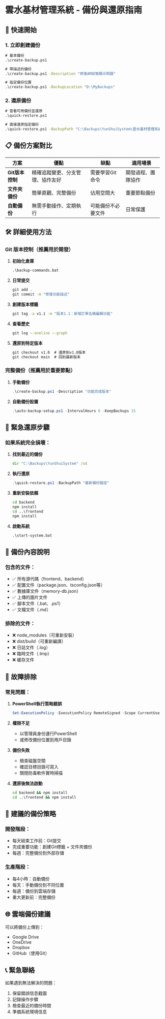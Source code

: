 # 雲水基材管理系統 - 備份與還原指南

## 🔄 快速開始

### 1. 立即創建備份
```cmd
# 基本備份
.\create-backup.ps1

# 帶描述的備份
.\create-backup.ps1 -Description "修復AM狀態顯示問題"

# 指定備份位置
.\create-backup.ps1 -BackupLocation "D:\MyBackups"
```

### 2. 還原備份
```cmd
# 查看可用備份並還原
.\quick-restore.ps1

# 直接還原指定備份
.\quick-restore.ps1 -BackupPath "C:\Backups\YunShuiSystem\雲水基材管理系統_2024-01-01_12-00-00"
```

## 📋 備份方案對比

| 方案 | 優點 | 缺點 | 適用場景 |
|------|------|------|----------|
| **Git版本控制** | 精確追蹤變更、分支管理、協作友好 | 需要學習Git命令 | 開發過程、團隊協作 |
| **文件夾備份** | 簡單直觀、完整備份 | 佔用空間大 | 重要節點備份 |
| **自動備份** | 無需手動操作、定期執行 | 可能備份不必要文件 | 日常保護 |

## 🛠️ 詳細使用方法

### Git 版本控制（推薦用於開發）

1. **初始化倉庫**
   ```cmd
   .\backup-commands.bat
   ```

2. **日常提交**
   ```cmd
   git add .
   git commit -m "修復功能描述"
   ```

3. **創建版本標籤**
   ```cmd
   git tag -a v1.1 -m "版本1.1：新增訂單名稱編輯功能"
   ```

4. **查看歷史**
   ```cmd
   git log --oneline --graph
   ```

5. **還原到特定版本**
   ```cmd
   git checkout v1.0  # 還原到v1.0版本
   git checkout main  # 回到最新版本
   ```

### 完整備份（推薦用於重要節點）

1. **手動備份**
   ```powershell
   .\create-backup.ps1 -Description "功能完成版本"
   ```

2. **自動備份設置**
   ```powershell
   .\auto-backup-setup.ps1 -IntervalHours 6 -KeepBackups 15
   ```

## 🚨 緊急還原步驟

### 如果系統完全損壞：

1. **找到最近的備份**
   ```cmd
   dir "C:\Backups\YunShuiSystem" /od
   ```

2. **執行還原**
   ```powershell
   .\quick-restore.ps1 -BackupPath "最新備份路徑"
   ```

3. **重新安裝依賴**
   ```cmd
   cd backend
   npm install
   cd ..\frontend
   npm install
   ```

4. **啟動系統**
   ```cmd
   .\start-system.bat
   ```

## 📁 備份內容說明

### 包含的文件：
- ✅ 所有源代碼（frontend、backend）
- ✅ 配置文件（package.json、tsconfig.json等）
- ✅ 數據庫文件（memory-db.json）
- ✅ 上傳的圖片文件
- ✅ 腳本文件（.bat、.ps1）
- ✅ 文檔文件（.md）

### 排除的文件：
- ❌ node_modules（可重新安裝）
- ❌ dist/build（可重新編譯）
- ❌ 日誌文件（.log）
- ❌ 臨時文件（.tmp）
- ❌ 緩存文件

## 🔧 故障排除

### 常見問題：

1. **PowerShell執行策略錯誤**
   ```powershell
   Set-ExecutionPolicy -ExecutionPolicy RemoteSigned -Scope CurrentUser
   ```

2. **權限不足**
   - 以管理員身份運行PowerShell
   - 或修改備份位置到用戶目錄

3. **備份失敗**
   - 檢查磁盤空間
   - 確認目標目錄可寫入
   - 關閉防毒軟件實時掃描

4. **還原後無法啟動**
   ```cmd
   cd backend && npm install
   cd ..\frontend && npm install
   ```

## 📅 建議的備份策略

### 開發階段：
- 每天結束工作前：Git提交
- 完成重要功能：創建Git標籤 + 文件夾備份
- 每週：完整備份到外部存儲

### 生產階段：
- 每4小時：自動備份
- 每天：手動備份到不同位置
- 每週：備份到雲端存儲
- 重大更新前：完整備份

## 🌐 雲端備份建議

可以將備份上傳到：
- Google Drive
- OneDrive
- Dropbox
- GitHub（使用Git）

## 📞 緊急聯絡

如果遇到無法解決的問題：
1. 保留錯誤信息截圖
2. 記錄操作步驟
3. 檢查最近的備份時間
4. 準備系統環境信息